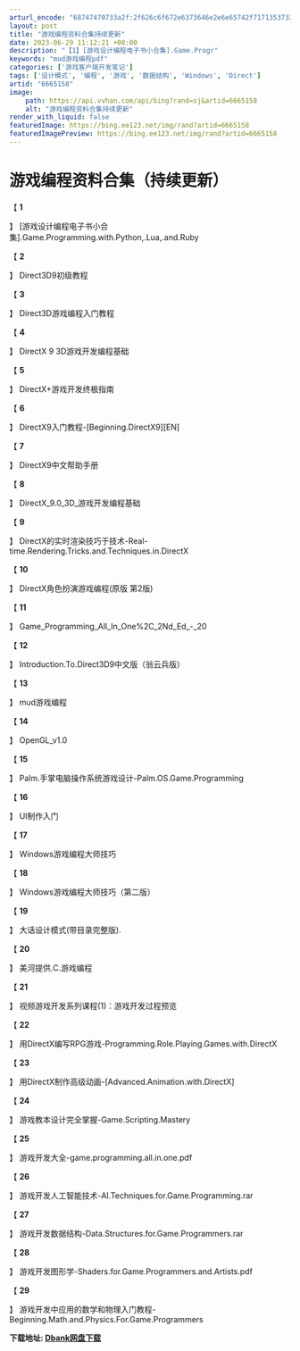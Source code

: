 ```yaml
---
arturl_encode: "68747470733a2f:2f626c6f672e6373646e2e6e65742f71713537333031313430:362f61727469636c652f64657461696c732f36363635313538"
layout: post
title: "游戏编程资料合集持续更新"
date: 2023-06-29 11:12:21 +08:00
description: "【1】[游戏设计编程电子书小合集].Game.Progr"
keywords: "mud游戏编程pdf"
categories: ['游戏客户端开发笔记']
tags: ['设计模式', '编程', '游戏', '数据结构', 'Windows', 'Direct']
artid: "6665158"
image:
    path: https://api.vvhan.com/api/bing?rand=sj&artid=6665158
    alt: "游戏编程资料合集持续更新"
render_with_liquid: false
featuredImage: https://bing.ee123.net/img/rand?artid=6665158
featuredImagePreview: https://bing.ee123.net/img/rand?artid=6665158
---
```


# 游戏编程资料合集（持续更新）

【
**1**

】
[游戏设计编程电子书小合集].Game.Programming.with.Python,.Lua,.and.Ruby
  

【
**2**

】
Direct3D9初级教程
  

【
**3**

】
Direct3D游戏编程入门教程
  

【
**4**

】
DirectX 9 3D游戏开发编程基础
  

【
**5**

】
DirectX+游戏开发终极指南
  

【
**6**

】
DirectX9入门教程-[Beginning.DirectX9][EN]
  

【
**7**

】
DirectX9中文帮助手册
  

【
**8**

】
DirectX_9.0_3D_游戏开发编程基础
  

【
**9**

】
DirectX的实时渲染技巧于技术-Real-time.Rendering.Tricks.and.Techniques.in.DirectX
  

【
**10**

】
DirectX角色扮演游戏编程(原版 第2版)
  

【
**11**

】
Game_Programming_All_In_One%2C_2Nd_Ed_-_20
  

【
**12**

】
Introduction.To.Direct3D9中文版（翁云兵版）
  

【
**13**

】
mud游戏编程
  

【
**14**

】
OpenGL_v1.0
  

【
**15**

】
Palm.手掌电脑操作系统游戏设计-Palm.OS.Game.Programming
  

【
**16**

】
UI制作入门
  

【
**17**

】
Windows游戏编程大师技巧
  

【
**18**

】
Windows游戏编程大师技巧（第二版）
  

【
**19**

】
大话设计模式(带目录完整版).
  

【
**20**

】
美河提供.C.游戏编程
  

【
**21**

】
视频游戏开发系列课程(1)：游戏开发过程预览
  

【
**22**

】
用DirectX编写RPG游戏-Programming.Role.Playing.Games.with.DirectX
  

【
**23**

】
用DirectX制作高级动画-[Advanced.Animation.with.DirectX]
  

【
**24**

】
游戏教本设计完全掌握-Game.Scripting.Mastery
  

【
**25**

】
游戏开发大全-game.programming.all.in.one.pdf
  

【
**26**

】
游戏开发人工智能技术-AI.Techniques.for.Game.Programming.rar
  

【
**27**

】
游戏开发数据结构-Data.Structures.for.Game.Programmers.rar
  

【
**28**

】
游戏开发图形学-Shaders.for.Game.Programmers.and.Artists.pdf

【
**29**

】
游戏开发中应用的数学和物理入门教程-Beginning.Math.and.Physics.For.Game.Programmers

**下载地址:
[Dbank网盘下载](http://dl.dbank.com/c0ku6odhwx)**